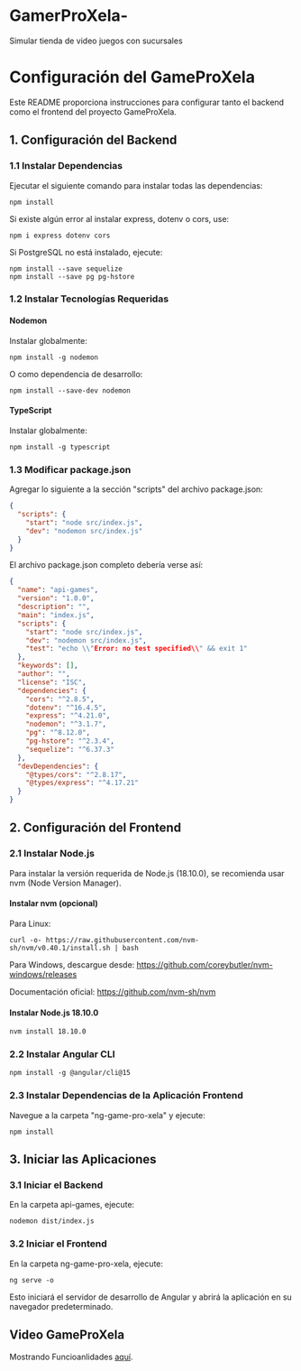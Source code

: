 # GamerProXela-
Simular tienda de video juegos con sucursales
# Configuración del GameProXela

Este README proporciona instrucciones para configurar tanto el backend como el frontend del proyecto GameProXela.

## 1. Configuración del Backend

### 1.1 Instalar Dependencias

Ejecutar el siguiente comando para instalar todas las dependencias:

```
npm install
```

Si existe algún error al instalar express, dotenv o cors, use:

```
npm i express dotenv cors
```

Si PostgreSQL no está instalado, ejecute:

```
npm install --save sequelize
npm install --save pg pg-hstore
```

### 1.2 Instalar Tecnologías Requeridas

#### Nodemon
Instalar globalmente:
```
npm install -g nodemon
```

O como dependencia de desarrollo:
```
npm install --save-dev nodemon
```

#### TypeScript
Instalar globalmente:
```
npm install -g typescript
```

### 1.3 Modificar package.json

Agregar lo siguiente a la sección "scripts" del archivo package.json:

```json
{
  "scripts": {
    "start": "node src/index.js",
    "dev": "nodemon src/index.js"
  }
}
```

El archivo package.json completo debería verse así:

```json
{
  "name": "api-games",
  "version": "1.0.0",
  "description": "",
  "main": "index.js",
  "scripts": {
    "start": "node src/index.js",
    "dev": "nodemon src/index.js",
    "test": "echo \\"Error: no test specified\\" && exit 1"
  },
  "keywords": [],
  "author": "",
  "license": "ISC",
  "dependencies": {
    "cors": "^2.8.5",
    "dotenv": "^16.4.5",
    "express": "^4.21.0",
    "nodemon": "^3.1.7",
    "pg": "^8.12.0",
    "pg-hstore": "^2.3.4",
    "sequelize": "^6.37.3"
  },
  "devDependencies": {
    "@types/cors": "^2.8.17",
    "@types/express": "^4.17.21"
  }
}
```

## 2. Configuración del Frontend

### 2.1 Instalar Node.js

Para instalar la versión requerida de Node.js (18.10.0), se recomienda usar nvm (Node Version Manager).

#### Instalar nvm (opcional)

Para Linux:
```
curl -o- https://raw.githubusercontent.com/nvm-sh/nvm/v0.40.1/install.sh | bash
```

Para Windows, descargue desde: https://github.com/coreybutler/nvm-windows/releases

Documentación oficial: https://github.com/nvm-sh/nvm

#### Instalar Node.js 18.10.0
```
nvm install 18.10.0
```

### 2.2 Instalar Angular CLI
```
npm install -g @angular/cli@15
```

### 2.3 Instalar Dependencias de la Aplicación Frontend

Navegue a la carpeta "ng-game-pro-xela" y ejecute:
```
npm install
```

## 3. Iniciar las Aplicaciones

### 3.1 Iniciar el Backend

En la carpeta api-games, ejecute:
```
nodemon dist/index.js
```

### 3.2 Iniciar el Frontend

En la carpeta ng-game-pro-xela, ejecute:
```
ng serve -o
```

Esto iniciará el servidor de desarrollo de Angular y abrirá la aplicación en su navegador predeterminado.
## Video GameProXela

Mostrando Funcioanlidades [aquí](https://tinyurl.com/27826pco).
